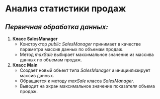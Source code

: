 # **Анализ статистики продаж**
## *Первичная обработка данных:*
1. **Класс SalesManager**
    * Конструктор *public SalesManager* принимает в качестве параметра массив данных по объемам продаж.
    * Метод *maxSale* выбирает максимальное значение из массива данных по объемам продаж. 
2. **Класс Main**
   * Создает новый объект типа *SalesManager* и инициилизирует массив данных.
   * Обращается к методу *maxSale* класса *SalesManager*.
   * Выводит на экран максимальное значение показателя объема продаж.
